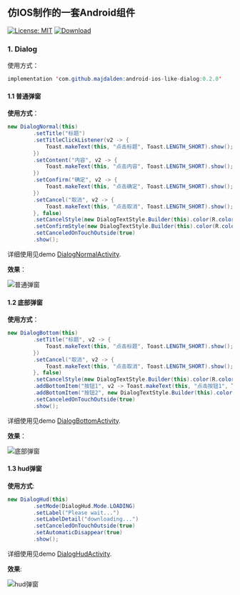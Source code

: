 ## 仿IOS制作的一套Android组件

[![License: MIT](https://img.shields.io/badge/License-MIT-yellow.svg)](https://opensource.org/licenses/MIT)  [![Download](https://api.bintray.com/packages/civitasv/iosLike/dialog/images/download.svg)](https://bintray.com/civitasv/iosLike/dialog/_latestVersion)

### 1. Dialog

使用方式：
```java
implementation 'com.github.majdalden:android-ios-like-dialog:0.2.0'
```
#### 1.1 普通弹窗

**使用方式**：

```java
new DialogNormal(this)
        .setTitle("标题")
        .setTitleClickListener(v2 -> {
            Toast.makeText(this, "点击标题", Toast.LENGTH_SHORT).show();
        })
        .setContent("内容", v2 -> {
            Toast.makeText(this, "点击内容", Toast.LENGTH_SHORT).show();
        })
        .setConfirm("确定", v2 -> {
            Toast.makeText(this, "点击确定", Toast.LENGTH_SHORT).show();
        })
        .setCancel("取消", v2 -> {
            Toast.makeText(this, "点击取消", Toast.LENGTH_SHORT).show();
        }, false)
        .setCancelStyle(new DialogTextStyle.Builder(this).color(R.color.ios_like_green).typeface(Typeface.create(Typeface.MONOSPACE, Typeface.BOLD_ITALIC)).build())
        .setConfirmStyle(new DialogTextStyle.Builder(this).color(R.color.ios_like_purple).typeface(Typeface.create(Typeface.SANS_SERIF, Typeface.ITALIC)).build())
        .setCanceledOnTouchOutside(true)
        .show();
````

详细使用见demo [DialogNormalActivity](app/src/main/java/com/civitasv/ioslike/DialogNormalActivity.java).

**效果**：

![普通弹窗](image/dialog_normal.gif)


#### 1.2 底部弹窗

**使用方式**：

```java
new DialogBottom(this)
        .setTitle("标题", v2 -> {
            Toast.makeText(this, "点击标题", Toast.LENGTH_SHORT).show();
        })
        .setCancel("取消", v2 -> {
            Toast.makeText(this, "点击取消", Toast.LENGTH_SHORT).show();
        }, false)
        .setCancelStyle(new DialogTextStyle.Builder(this).color(R.color.ios_like_green).typeface(Typeface.create(Typeface.MONOSPACE, Typeface.BOLD_ITALIC)).build())
        .addBottomItem("按钮1", v2 -> Toast.makeText(this, "点击按钮1", Toast.LENGTH_SHORT).show(), new DialogTextStyle.Builder(this).color(R.color.ios_like_pink).typeface(Typeface.create(Typeface.MONOSPACE, Typeface.BOLD_ITALIC)).build())
        .addBottomItem("按钮2", new DialogTextStyle.Builder(this).color(R.color.ios_like_purple).textSize(20).typeface(Typeface.create(Typeface.MONOSPACE, Typeface.BOLD_ITALIC)).build())
        .setCanceledOnTouchOutside(true)
        .show();
```

详细使用见demo [DialogBottomActivity](app/src/main/java/com/civitasv/ioslike/DialogBottomActivity.java).

**效果**：

![底部弹窗](image/dialog_bottom.gif)

#### 1.3 hud弹窗

**使用方式**:

```java
new DialogHud(this)
        .setMode(DialogHud.Mode.LOADING)
        .setLabel("Please wait...")
        .setLabelDetail("downloading...")
        .setCanceledOnTouchOutside(true)
        .setAutomaticDisappear(true)
        .show();
```

详细使用见demo [DialogHudActivity](app/src/main/java/com/civitasv/ioslike/DialogHudActivity.java).

**效果**:

![hud弹窗](image/dialog_hud.gif)


